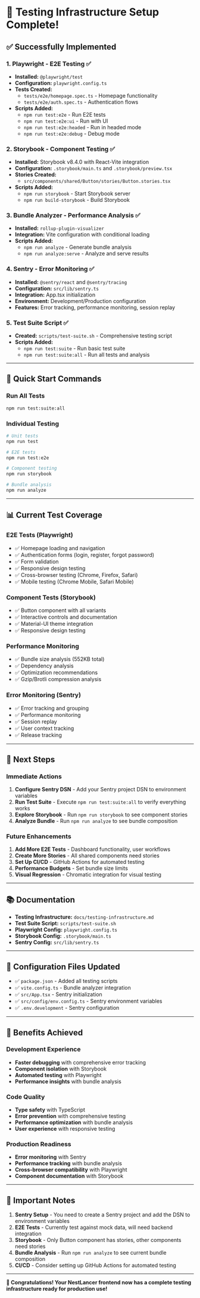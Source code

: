 # 🎉 Testing Infrastructure Setup Complete!

## ✅ **Successfully Implemented**

### **1. Playwright - E2E Testing** ✅

- **Installed:** `@playwright/test`
- **Configuration:** `playwright.config.ts`
- **Tests Created:**
  - `tests/e2e/homepage.spec.ts` - Homepage functionality
  - `tests/e2e/auth.spec.ts` - Authentication flows
- **Scripts Added:**
  - `npm run test:e2e` - Run E2E tests
  - `npm run test:e2e:ui` - Run with UI
  - `npm run test:e2e:headed` - Run in headed mode
  - `npm run test:e2e:debug` - Debug mode

### **2. Storybook - Component Testing** ✅

- **Installed:** Storybook v8.4.0 with React-Vite integration
- **Configuration:** `.storybook/main.ts` and `.storybook/preview.tsx`
- **Stories Created:**
  - `src/components/shared/Button/stories/Button.stories.tsx`
- **Scripts Added:**
  - `npm run storybook` - Start Storybook server
  - `npm run build-storybook` - Build Storybook

### **3. Bundle Analyzer - Performance Analysis** ✅

- **Installed:** `rollup-plugin-visualizer`
- **Integration:** Vite configuration with conditional loading
- **Scripts Added:**
  - `npm run analyze` - Generate bundle analysis
  - `npm run analyze:serve` - Analyze and serve results

### **4. Sentry - Error Monitoring** ✅

- **Installed:** `@sentry/react` and `@sentry/tracing`
- **Configuration:** `src/lib/sentry.ts`
- **Integration:** App.tsx initialization
- **Environment:** Development/Production configuration
- **Features:** Error tracking, performance monitoring, session replay

### **5. Test Suite Script** ✅

- **Created:** `scripts/test-suite.sh` - Comprehensive testing script
- **Scripts Added:**
  - `npm run test:suite` - Run basic test suite
  - `npm run test:suite:all` - Run all tests and analysis

---

## 🚀 **Quick Start Commands**

### **Run All Tests**

```bash
npm run test:suite:all
```

### **Individual Testing**

```bash
# Unit tests
npm run test

# E2E tests
npm run test:e2e

# Component testing
npm run storybook

# Bundle analysis
npm run analyze
```

---

## 📊 **Current Test Coverage**

### **E2E Tests (Playwright)**

- ✅ Homepage loading and navigation
- ✅ Authentication forms (login, register, forgot password)
- ✅ Form validation
- ✅ Responsive design testing
- ✅ Cross-browser testing (Chrome, Firefox, Safari)
- ✅ Mobile testing (Chrome Mobile, Safari Mobile)

### **Component Tests (Storybook)**

- ✅ Button component with all variants
- ✅ Interactive controls and documentation
- ✅ Material-UI theme integration
- ✅ Responsive design testing

### **Performance Monitoring**

- ✅ Bundle size analysis (552KB total)
- ✅ Dependency analysis
- ✅ Optimization recommendations
- ✅ Gzip/Brotli compression analysis

### **Error Monitoring (Sentry)**

- ✅ Error tracking and grouping
- ✅ Performance monitoring
- ✅ Session replay
- ✅ User context tracking
- ✅ Release tracking

---

## 🎯 **Next Steps**

### **Immediate Actions**

1. **Configure Sentry DSN** - Add your Sentry project DSN to environment variables
2. **Run Test Suite** - Execute `npm run test:suite:all` to verify everything works
3. **Explore Storybook** - Run `npm run storybook` to see component stories
4. **Analyze Bundle** - Run `npm run analyze` to see bundle composition

### **Future Enhancements**

1. **Add More E2E Tests** - Dashboard functionality, user workflows
2. **Create More Stories** - All shared components need stories
3. **Set Up CI/CD** - GitHub Actions for automated testing
4. **Performance Budgets** - Set bundle size limits
5. **Visual Regression** - Chromatic integration for visual testing

---

## 📚 **Documentation**

- **Testing Infrastructure:** `docs/testing-infrastructure.md`
- **Test Suite Script:** `scripts/test-suite.sh`
- **Playwright Config:** `playwright.config.ts`
- **Storybook Config:** `.storybook/main.ts`
- **Sentry Config:** `src/lib/sentry.ts`

---

## 🔧 **Configuration Files Updated**

- ✅ `package.json` - Added all testing scripts
- ✅ `vite.config.ts` - Bundle analyzer integration
- ✅ `src/App.tsx` - Sentry initialization
- ✅ `src/config/env.config.ts` - Sentry environment variables
- ✅ `.env.development` - Sentry configuration

---

## 🎉 **Benefits Achieved**

### **Development Experience**

- **Faster debugging** with comprehensive error tracking
- **Component isolation** with Storybook
- **Automated testing** with Playwright
- **Performance insights** with bundle analysis

### **Code Quality**

- **Type safety** with TypeScript
- **Error prevention** with comprehensive testing
- **Performance optimization** with bundle analysis
- **User experience** with responsive testing

### **Production Readiness**

- **Error monitoring** with Sentry
- **Performance tracking** with bundle analysis
- **Cross-browser compatibility** with Playwright
- **Component documentation** with Storybook

---

## 🚨 **Important Notes**

1. **Sentry Setup** - You need to create a Sentry project and add the DSN to environment variables
2. **E2E Tests** - Currently test against mock data, will need backend integration
3. **Storybook** - Only Button component has stories, other components need stories
4. **Bundle Analysis** - Run `npm run analyze` to see current bundle composition
5. **CI/CD** - Consider setting up GitHub Actions for automated testing

---

**🎊 Congratulations! Your NestLancer frontend now has a complete testing infrastructure ready for production use!**
